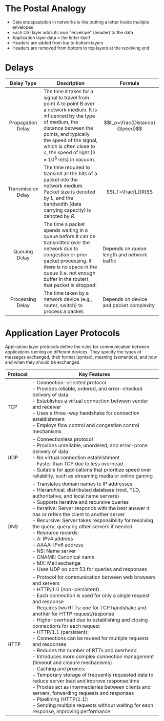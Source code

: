 # The Postal Analogy

- Data encapsulation in networks is like putting a letter inside multiple envelopes
- Each OSI layer adds its own "envelope" (header) to the data
- Application layer data = the letter itself
- Headers are added from top to bottom layers
- Headers are removed from bottom to top layers at the receiving end
# Delays

| Delay Type                          | Description                                                                                                                                                                                                                                                                              | Formula                                     |
| ----------------------------------- | ---------------------------------------------------------------------------------------------------------------------------------------------------------------------------------------------------------------------------------------------------------------------------------------- | ------------------------------------------- |
| <center>Propagation Delay</center>  | The time it takes for a signal to travel from point A to point B over a network medium. It is influenced by the type of medium, the distance between the points, and typically the speed of the signal, which is often close to $c$, the speed of light $(3 \times 10^8$ m/s) in vacuum. | $$t_p=\frac{Distance}{Speed}$$              |
| <center>Transmission Delay</center> | The time required to transmit all the bits of a packet into the network medium. Packet size is denoted by $L$, and the bandwidth (data carrying capacity) is denoted by $R$.                                                                                                             | $$t_T=\frac{L}{R}$$                         |
| <center>Queuing Delay</center>      | The time a packet spends waiting in a queue before it can be transmitted over the network due to congestion or prior packet processing. If there is no space in the queue (i.e. not enough buffer in the router), that packet is dropped!                                                | Depends on queue length and network traffic |
| <center>Processing Delay</center>   | The time taken by a network device (e.g., router, switch) to process a packet.                                                                                                                                                                                                           | Depends on device and packet complexity     |
# Application Layer Protocols

Application layer protocols define the rules for communication between applications running on different devices. They specify the types of messages exchanged, their format (syntax), meaning (semantics), and how and when they should be exchanged.

| Protocol | Key Features                                                                                                                                                                                                                                                                                                                                                                                                                                                                                                                                                                                                                                                                                                                                                                                                                                                                                                                                  |
| -------- | --------------------------------------------------------------------------------------------------------------------------------------------------------------------------------------------------------------------------------------------------------------------------------------------------------------------------------------------------------------------------------------------------------------------------------------------------------------------------------------------------------------------------------------------------------------------------------------------------------------------------------------------------------------------------------------------------------------------------------------------------------------------------------------------------------------------------------------------------------------------------------------------------------------------------------------------- |
| TCP      | - Connection-oriented protocol<br>- Provides reliable, ordered, and error-checked delivery of data<br>- Establishes a virtual connection between sender and receiver<br>- Uses a three-way handshake for connection establishment<br>- Employs flow control and congestion control mechanisms                                                                                                                                                                                                                                                                                                                                                                                                                                                                                                                                                                                                                                                 |
| UDP      | - Connectionless protocol<br>- Provides unreliable, unordered, and error-prone delivery of data<br>- No virtual connection establishment<br>- Faster than TCP due to less overhead<br>- Suitable for applications that prioritize speed over reliability, such as streaming media or online gaming                                                                                                                                                                                                                                                                                                                                                                                                                                                                                                                                                                                                                                            |
| DNS      | - Translates domain names to IP addresses<br>- Hierarchical, distributed database (root, TLD, authoritative, and local name servers)<br>- Supports iterative and recursive queries<br>  - Iterative: Server responds with the best answer it has or refers the client to another server<br>  - Recursive: Server takes responsibility for resolving the query, querying other servers if needed<br>- Resource records:<br>  - A: IPv4 address<br>  - AAAA: IPv6 address<br>  - NS: Name server<br>  - CNAME: Canonical name<br>  - MX: Mail exchange<br>- Uses UDP on port 53 for queries and responses                                                                                                                                                                                                                                                                                                                                       |
| HTTP     | - Protocol for communication between web browsers and servers<br>- HTTP/1.0 (non-persistent):<br>  - Each connection is used for only a single request and response<br>  - Requires two RTTs: one for TCP handshake and another for HTTP request/response<br>  - Higher overhead due to establishing and closing connections for each request<br>- HTTP/1.1 (persistent):<br>  - Connections can be reused for multiple requests and responses<br>  - Reduces the number of RTTs and overhead<br>  - Introduces more complex connection management (timeout and closure mechanisms)<br>- Caching and proxies:<br>  - Temporary storage of frequently requested data to reduce server load and improve response time<br>  - Proxies act as intermediaries between clients and servers, forwarding requests and responses<br>- Pipelining (HTTP/1.1):<br>  - Sending multiple requests without waiting for each response, improving performance |
